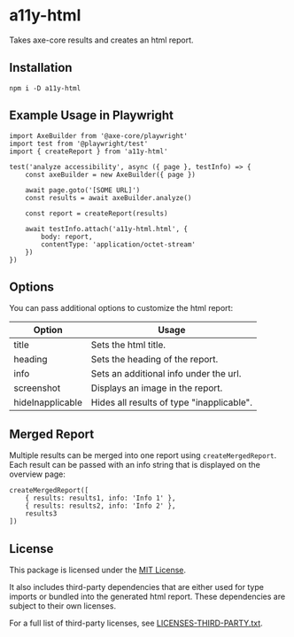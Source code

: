 # a11y-html

Takes axe-core results and creates an html report.

## Installation

```
npm i -D a11y-html
```

## Example Usage in Playwright

```
import AxeBuilder from '@axe-core/playwright'
import test from '@playwright/test'
import { createReport } from 'a11y-html'

test('analyze accessibility', async ({ page }, testInfo) => {
    const axeBuilder = new AxeBuilder({ page })

    await page.goto('[SOME URL]')
    const results = await axeBuilder.analyze()

    const report = createReport(results)

    await testInfo.attach('a11y-html.html', {
        body: report,
        contentType: 'application/octet-stream'
    })
})
```

## Options

You can pass additional options to customize the html report:

| Option           | Usage                                     |
| ---------------- | ----------------------------------------- |
| title            | Sets the html title.                      |
| heading          | Sets the heading of the report.           |
| info             | Sets an additional info under the url.    |
| screenshot       | Displays an image in the report.          |
| hideInapplicable | Hides all results of type "inapplicable". |

## Merged Report

Multiple results can be merged into one report using `createMergedReport`. Each result can be passed with an info string that is displayed on the overview page:

```
createMergedReport([
    { results: results1, info: 'Info 1' },
    { results: results2, info: 'Info 2' },
    results3
])
```

## License

This package is licensed under the [MIT License](./LICENSE).

It also includes third-party dependencies that are either used for type imports or bundled into the generated html report. These dependencies are subject to their own licenses.

For a full list of third-party licenses, see [LICENSES-THIRD-PARTY.txt](./LICENSES-THIRD-PARTY.txt).
